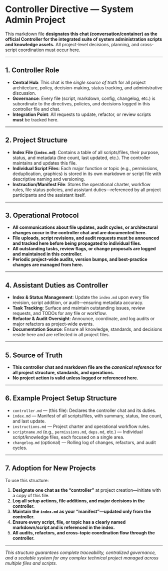# Controller Directive — System Admin Project

This markdown file **designates this chat (conversation/container) as the official Controller for the integrated suite of system administration scripts and knowledge assets.** All project-level decisions, planning, and cross-script coordination must occur here.

---

## **1. Controller Role**

- **Central Hub**:
  This chat is the *single source of truth* for all project architecture, policy, decision-making, status tracking, and administrative discussion.
- **Governance**:
  Every file (script, markdown, config, changelog, etc.) is subordinate to the directives, policies, and decisions logged in this controller file and chat.
- **Integration Point**:
  All requests to update, refactor, or review scripts **must** be tracked here.

---

## **2. Project Structure**

- **Index File (`index.md`)**:
  Contains a table of all scripts/files, their purpose, status, and metadata (line count, last updated, etc.). The controller maintains and updates this file.
- **Individual Script Files**:
  Each major function or topic (e.g., permissions, deduplication, graphics) is stored in its own markdown or script file with descriptive naming and versioning.
- **Instruction/Manifest File**:
  Stores the operational charter, workflow rules, file status policies, and assistant duties—referenced by all project participants and the assistant itself.

---

## **3. Operational Protocol**

- **All communications about file updates, audit cycles, or architectural changes occur in the controller chat and are documented here.**
- **File uploads, script revisions, and audit requests must be announced and tracked here before being propagated to individual files.**
- **All outstanding tasks, review flags, or change proposals are logged and maintained in this controller.**
- **Periodic project-wide audits, version bumps, and best-practice changes are managed from here.**

---

## **4. Assistant Duties as Controller**

- **Index & Status Management**:
  Update the `index.md` upon every file revision, script addition, or audit—ensuring metadata accuracy.
- **Task Tracking**:
  Surface and maintain outstanding issues, review requests, and TODOs for any file or workflow.
- **Refactor & Audit Oversight**:
  Announce, coordinate, and log audits or major refactors as project-wide events.
- **Documentation Source**:
  Ensure all knowledge, standards, and decisions reside here and are reflected in all project files.

---

## **5. Source of Truth**

- **This controller chat and markdown file are the *canonical reference* for all project structure, standards, and operations.**
- **No project action is valid unless logged or referenced here.**

---

## **6. Example Project Setup Structure**

- `controller.md` — (this file): Declares the controller chat and its duties.
- `index.md` — Manifest of all scripts/files, with summary, status, line count, and last update.
- `instructions.md` — Project charter and operational workflow rules.
- `scriptname.md` (e.g., `permissions.md`, `deps.md`, etc.) — Individual script/knowledge files, each focused on a single area.
- `changelog.md` (optional) — Rolling log of changes, refactors, and audit cycles.

---

## **7. Adoption for New Projects**

To use this structure:
1. **Designate one chat as the “controller”** at project creation—initiate with a copy of this file.
2. **Log all setup actions, file additions, and major decisions in the controller.**
3. **Maintain the `index.md` as your “manifest”—updated only from the controller.**
4. **Ensure every script, file, or topic has a clearly named markdown/script and is referenced in the index.**
5. **All audits, refactors, and cross-topic coordination flow through the controller.**

---

*This structure guarantees complete traceability, centralized governance, and a scalable system for any complex technical project managed across multiple files and scripts.*
